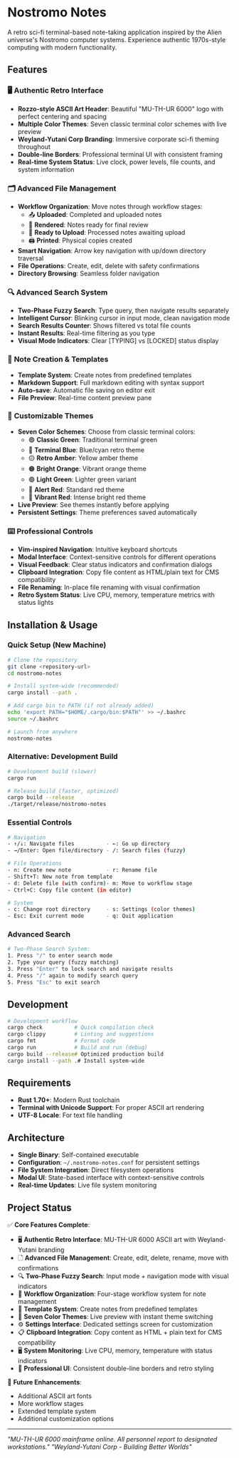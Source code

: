 # Nostromo Notes

A retro sci-fi terminal-based note-taking application inspired by the Alien universe's Nostromo computer systems. Experience authentic 1970s-style computing with modern functionality.

## Features

### 🖥️ **Authentic Retro Interface**
- **Rozzo-style ASCII Art Header**: Beautiful "MU-TH-UR 6000" logo with perfect centering and spacing
- **Multiple Color Themes**: Seven classic terminal color schemes with live preview
- **Weyland-Yutani Corp Branding**: Immersive corporate sci-fi theming throughout
- **Double-line Borders**: Professional terminal UI with consistent framing
- **Real-time System Status**: Live clock, power levels, file counts, and system information

### 🗂️ **Advanced File Management** 
- **Workflow Organization**: Move notes through workflow stages:
  - 📤 **Uploaded**: Completed and uploaded notes
  - 🎨 **Rendered**: Notes ready for final review
  - 🚀 **Ready to Upload**: Processed notes awaiting upload
  - 🖨️ **Printed**: Physical copies created
- **Smart Navigation**: Arrow key navigation with up/down directory traversal
- **File Operations**: Create, edit, delete with safety confirmations
- **Directory Browsing**: Seamless folder navigation

### 🔍 **Advanced Search System**
- **Two-Phase Fuzzy Search**: Type query, then navigate results separately
- **Intelligent Cursor**: Blinking cursor in input mode, clean navigation mode
- **Search Results Counter**: Shows filtered vs total file counts
- **Instant Results**: Real-time filtering as you type
- **Visual Mode Indicators**: Clear [TYPING] vs [LOCKED] status display

### 📝 **Note Creation & Templates**
- **Template System**: Create notes from predefined templates
- **Markdown Support**: Full markdown editing with syntax support
- **Auto-save**: Automatic file saving on editor exit
- **File Preview**: Real-time content preview pane

### 🎨 **Customizable Themes**
- **Seven Color Schemes**: Choose from classic terminal colors:
  - 🟢 **Classic Green**: Traditional terminal green
  - 🔵 **Terminal Blue**: Blue/cyan retro theme
  - 🟡 **Retro Amber**: Yellow amber theme
  - 🟠 **Bright Orange**: Vibrant orange theme
  - 🟢 **Light Green**: Lighter green variant
  - 🔴 **Alert Red**: Standard red theme
  - 🔴 **Vibrant Red**: Intense bright red theme
- **Live Preview**: See themes instantly before applying
- **Persistent Settings**: Theme preferences saved automatically

### ⌨️ **Professional Controls**
- **Vim-inspired Navigation**: Intuitive keyboard shortcuts
- **Modal Interface**: Context-sensitive controls for different operations  
- **Visual Feedback**: Clear status indicators and confirmation dialogs
- **Clipboard Integration**: Copy file content as HTML/plain text for CMS compatibility
- **File Renaming**: In-place file renaming with visual confirmation
- **Retro System Status**: Live CPU, memory, temperature metrics with status lights

## Installation & Usage

### **Quick Setup (New Machine)**
```bash
# Clone the repository
git clone <repository-url>
cd nostromo-notes

# Install system-wide (recommended)
cargo install --path .

# Add cargo bin to PATH (if not already added)
echo 'export PATH="$HOME/.cargo/bin:$PATH"' >> ~/.bashrc
source ~/.bashrc

# Launch from anywhere
nostromo-notes
```

### **Alternative: Development Build**
```bash
# Development build (slower)
cargo run

# Release build (faster, optimized)
cargo build --release
./target/release/nostromo-notes
```

### **Essential Controls**
```bash
# Navigation
- ↑/↓: Navigate files          - ←: Go up directory
- →/Enter: Open file/directory - /: Search files (fuzzy)

# File Operations  
- n: Create new note           - r: Rename file
- Shift+T: New note from template
- d: Delete file (with confirm)- m: Move to workflow stage
- Ctrl+C: Copy file content (in editor)

# System
- c: Change root directory     - s: Settings (color themes)
- Esc: Exit current mode       - q: Quit application
```

### **Advanced Search**
```bash
# Two-Phase Search System:
1. Press "/" to enter search mode
2. Type your query (fuzzy matching)
3. Press "Enter" to lock search and navigate results
4. Press "/" again to modify search query
5. Press "Esc" to exit search
```

## Development

```bash
# Development workflow
cargo check          # Quick compilation check
cargo clippy         # Linting and suggestions  
cargo fmt            # Format code
cargo run            # Build and run (debug)
cargo build --release# Optimized production build
cargo install --path .# Install system-wide
```

## Requirements

- **Rust 1.70+**: Modern Rust toolchain
- **Terminal with Unicode Support**: For proper ASCII art rendering
- **UTF-8 Locale**: For text file handling

## Architecture

- **Single Binary**: Self-contained executable
- **Configuration**: `~/.nostromo-notes.conf` for persistent settings
- **File System Integration**: Direct filesystem operations
- **Modal UI**: State-based interface with context-sensitive controls
- **Real-time Updates**: Live file system monitoring

## Project Status

✅ **Core Features Complete**:
- 🖥️ **Authentic Retro Interface**: MU-TH-UR 6000 ASCII art with Weyland-Yutani branding
- 🗋 **Advanced File Management**: Create, edit, delete, rename, move with confirmations
- 🔍 **Two-Phase Fuzzy Search**: Input mode + navigation mode with visual indicators  
- 📁 **Workflow Organization**: Four-stage workflow system for note management
- 📄 **Template System**: Create notes from predefined templates
- 🎨 **Seven Color Themes**: Live preview with instant theme switching
- ⚙️ **Settings Interface**: Dedicated settings screen for customization
- 📋 **Clipboard Integration**: Copy content as HTML + plain text for CMS compatibility
- 🖥️ **System Monitoring**: Live CPU, memory, temperature with status indicators
- 🎯 **Professional UI**: Consistent double-line borders and retro styling

🚧 **Future Enhancements**: 
- Additional ASCII art fonts
- More workflow stages
- Extended template system
- Additional customization options

---

*"MU-TH-UR 6000 mainframe online. All personnel report to designated workstations."*
*"Weyland-Yutani Corp - Building Better Worlds"*
